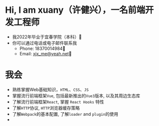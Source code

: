 # Hi, I am xuany（许健兴），一名前端开发工程师
  + 我2022年毕业于宜春学院（本科）🏫
  + 你可以通过电话或电子邮件联系我
    - Phone: 18370014984📱
    - Email: xjx_me@yeah.net📮

# 我会
  + 熟练掌握Web基础知识，`HTML`、`CSS`、`JS`
  + 掌握流行前端框架`Vue`, 包括最新推出的`Vue3`版本, 以及其周边生态库
  + 了解流行前端框架`React`, 掌握 `React Hooks` 特性
  + 了解`HTTP`协议, `HTTP`浏览器缓存策略
  + 了解`Webpack`的基本配置, 了解`loader` and `plugin`的使用
  + 

